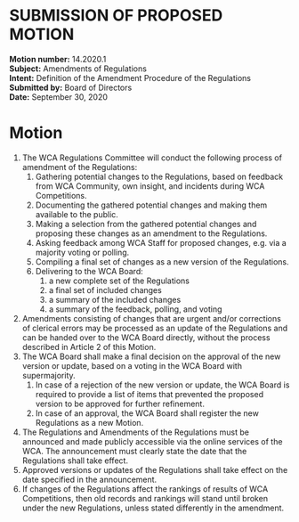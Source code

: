 # SUBMISSION OF PROPOSED MOTION

**Motion number:** 14.2020.1  
**Subject:** Amendments of Regulations  
**Intent:** Definition of the Amendment Procedure of the Regulations  
**Submitted by:** Board of Directors  
**Date:** September 30, 2020  

# Motion

1. The WCA Regulations Committee will conduct the following process of amendment of the Regulations:
   1. Gathering potential changes to the Regulations, based on feedback from WCA Community, own insight, and incidents during WCA Competitions.
   2. Documenting the gathered potential changes and making them available to the public.
   3. Making a selection from the gathered potential changes and proposing these changes as an amendment to the Regulations.
   4. Asking feedback among WCA Staff for proposed changes, e.g. via a majority voting or polling.
   5. Compiling a final set of changes as a new version of the Regulations.
   6. Delivering to the WCA Board:
      1. a new complete set of the Regulations
      2. a final set of included changes
      3. a summary of the included changes
      4. a summary of the feedback, polling, and voting
2. Amendments consisting of changes that are urgent and/or corrections of clerical errors may be processed as an update of the Regulations and can be handed over to the WCA Board directly, without the process described in Article 2 of this Motion.
3. The WCA Board shall make a final decision on the approval of the new version or update, based on a voting in the WCA Board with supermajority.
   1. In case of a rejection of the new version or update, the WCA Board is required to provide a list of items that prevented the proposed version to be approved for further refinement.
   2. In case of an approval, the WCA Board shall register the new Regulations as a new Motion.
4. The Regulations and Amendments of the Regulations must be announced and made publicly accessible via the online services of the WCA. The announcement must clearly state the date that the Regulations shall take effect.
5. Approved versions or updates of the Regulations shall take effect on the date specified in the announcement.
6. If changes of the Regulations affect the rankings of results of WCA Competitions, then old records and rankings will stand until broken under the new Regulations, unless stated differently in the amendment.
